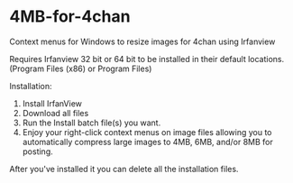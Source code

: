 # 4MB-for-4chan
Context menus for Windows to resize images for 4chan using Irfanview

Requires Irfanview 32 bit or 64 bit to be installed in their default locations.  (Program Files (x86) or Program Files)

Installation:  
1. Install IrfanView
2. Download all files
3. Run the Install batch file(s) you want.
4. Enjoy your right-click context menus on image files allowing you to automatically compress large images to 4MB, 6MB, and/or 8MB for posting.

After you've installed it you can delete all the installation files.
